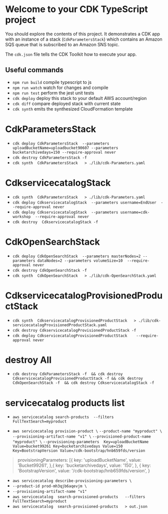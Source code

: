 # Welcome to your CDK TypeScript project

You should explore the contents of this project. It demonstrates a CDK app with an instance of a stack (`CdkParametersStack`)
which contains an Amazon SQS queue that is subscribed to an Amazon SNS topic.

The `cdk.json` file tells the CDK Toolkit how to execute your app.

## Useful commands

* `npm run build`   compile typescript to js
* `npm run watch`   watch for changes and compile
* `npm run test`    perform the jest unit tests
* `cdk deploy`      deploy this stack to your default AWS account/region
* `cdk diff`        compare deployed stack with current state
* `cdk synth`       emits the synthesized CloudFormation template

# CdkParametersStack
* `cdk deploy CdkParametersStack  --parameters uploadBucketName=uploadbucket90607 --parameters bucketarchivedays=150 --require-approval never`
* `cdk destroy CdkParametersStack -f` 
* `cdk synth  CdkParametersStack   > ./lib/cdk-Parameters.yaml`

# CdkservicecatalogStack
* `cdk synth  CdkParametersStack   > ./lib/cdk-Parameters.yaml`
* `cdk deploy CdkservicecatalogStack  --parameters username=EndUser  --require-approval never`
* `cdk deploy CdkservicecatalogStack  --parameters username=cdk-workshop  --require-approval never`
* `cdk destroy  CdkservicecatalogStack -f`  

# CdkOpenSearchStack
* `cdk deploy CdkOpenSearchStack  --parameters masterNodes=2 --parameters dataNodes=2 --parameters volumeSize=10  --require-approval never`
* `cdk destroy CdkOpenSearchStack -f` 
* `cdk synth  CdkOpenSearchStack   > ./lib/cdk-OpenSearchStack.yaml`

# CdkservicecatalogProvisionedProductStack
* `cdk synth  CdkservicecatalogProvisionedProductStack   > ./lib/cdk-servicecatalogProvisionedProductStack.yaml`
* `cdk destroy CdkservicecatalogProvisionedProductStack -f`
* `cdk deploy CdkservicecatalogProvisionedProductStack    --require-approval never`


# destroy All
* `cdk destroy CdkParametersStack -f  && cdk destroy CdkservicecatalogProvisionedProductStack -f && cdk destroy CdkOpenSearchStack -f  && cdk destroy CdkservicecatalogStack -f`  


# servicecatalog products list
* `aws servicecatalog search-products  --filters FullTextSearch=myproduct`

* `aws servicecatalog provision-product \`
    `--product-name "myproduct" \`
    `--provisioning-artifact-name "v1" \`
    `--provisioned-product-name "myproduct" \`
    `--provisioning-parameters  Key=uploadBucketName Value=bucket99261 Key=bucketarchivedays Value=150 Key=BootstrapVersion Value=/cdk-bootstrap/hnb659fds/version`

>  provisioningParameters: [{
>            key: 'uploadBucketName',
>            value: 'Bucket99261',
>          },{
>            key: 'bucketarchivedays',
>            value: '150',
>          },
>          {
>            key: 'BootstrapVersion',
>            value: '/cdk-bootstrap/hnb659fds/version',
>          }

* `aws servicecatalog describe-provisioning-parameters \`
* `--product-id prod-mh3qjb6aqevjm \`
* `--provisioning-artifact-name "v1"`
* `aws servicecatalog  search-provisioned-products   --filters FullTextSearch=myproduct`
* `aws servicecatalog  search-provisioned-products   > out.json`   